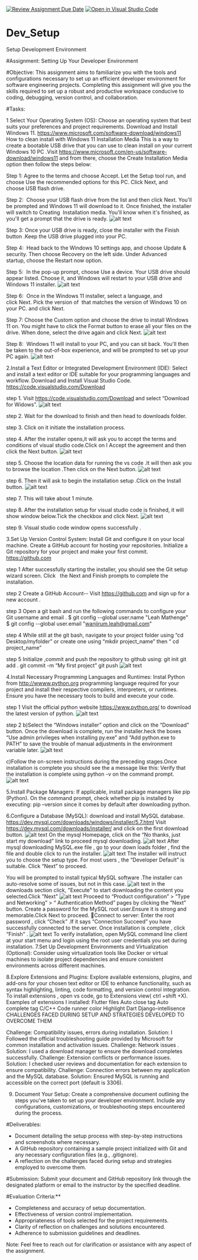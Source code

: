 [![Review Assignment Due Date](https://classroom.github.com/assets/deadline-readme-button-24ddc0f5d75046c5622901739e7c5dd533143b0c8e959d652212380cedb1ea36.svg)](https://classroom.github.com/a/vbnbTt5m)
[![Open in Visual Studio Code](https://classroom.github.com/assets/open-in-vscode-718a45dd9cf7e7f842a935f5ebbe5719a5e09af4491e668f4dbf3b35d5cca122.svg)](https://classroom.github.com/online_ide?assignment_repo_id=15259671&assignment_repo_type=AssignmentRepo)
# Dev_Setup
Setup Development Environment

#Assignment: Setting Up Your Developer Environment

#Objective:
This assignment aims to familiarize you with the tools and configurations necessary to set up an efficient developer environment for software engineering projects. Completing this assignment will give you the skills required to set up a robust and productive workspace conducive to coding, debugging, version control, and collaboration.

#Tasks:

1 Select Your Operating System (OS):
Choose an operating system that best suits your preferences and project requirements. Download and Install Windows 11. https://www.microsoft.com/software-download/windows11
How to clean install with Windows 11 Installation Media
This is a way to create a bootable USB drive that you can use to clean install on your current Windows 10 PC .Visit https://www.microsoft.com/en-us/software-download/windows11  and from there, choose the Create Installation Media option then follow the steps below:

Step 1:
Agree to the terms and choose Accept. Let the Setup tool run, and choose Use the recommended options for this PC. Click Next, and   choose USB    flash drive.

Step 2: 
Choose your USB flash drive from the list and then click Next. You'll be prompted and Windows 11 will download to it. Once finished, the installer will switch to Creating  Installation media. You'll know when it's finished, as you'll get a prompt that the drive is ready.
![alt text](1.png)

Step 3:
Once your USB drive is ready, close the installer with the Finish button .Keep the USB drive plugged into your PC.

Step 4: 
Head back to the Windows 10 settings app, and choose Update & security. Then choose Recovery on the left side. Under Advanced startup, choose the Restart now option.

Step 5: 
In the pop-up prompt, choose Use a device. Your USB drive should appear listed. Choose it, and Windows will restart to your USB drive and Windows 11 installer.
![alt text](2.png)

Step 6: 
Once in the Windows 11 installer, select a language, and click Next. Pick the version of  that matches the version of Windows 10 on your PC. and click Next.

Step 7:
Choose the Custom option and choose the drive to  install Windows 11 on. You might have to click the Format button to erase all your files on the drive. When done, select the drive again and click Next.
![alt text](3.png)

Step 8: 
Windows 11 will install to your PC, and you can sit back. You'll then be taken to the out-of-box experience, and will be prompted to set up your PC again.
![alt text](4.png)


2.Install a Text Editor or Integrated Development Environment (IDE):
Select and install a text editor or IDE suitable for your programming languages and workflow. Download and Install Visual Studio Code. https://code.visualstudio.com/Download

step 1.
Visit  https://code.visualstudio.com/Download  and select “Download for Widows”.
![alt text](5-1.png)

step 2.
Wait for the download to finish and then head to downloads folder.

step 3.
Click on it initiate the installation process.

step 4.
After the installer opens,it will ask you to accept the terms and conditions of visual studio code.Click on I Accept the agreement  and then click the Next button.
![alt text](6.png)

step 5.
Choose the location data for running the vs code .It will then ask you to browse the location .Then click on the Next button.
![alt text](image.png)

step 6.
Then it will ask to begin the installation setup .Click on the Install button.
![alt text](8.png)

step 7.
This will take about 1 minute.

step 8.
After the installation setup for visual studio code is finished, it will show window below.Tick the checkbox and click Next.
![alt text](9-1.png)

step 9.
Visual studio code window opens successfully .

3.Set Up Version Control System:
Install Git and configure it on your local machine. Create a GitHub account for hosting your repositories. Initialize a Git repository for your project and make your first commit. https://github.com

step 1
After successfully starting the installer, you should see the Git setup wizard screen. Click      the Next and Finish prompts to complete the installation.

step 2
Create a GitHub Account-- Visit https://github.com  and sign up for a new account .

step 3
Open a git bash  and run the following commands to configure your Git username and email .
$ git config --global user.name "Leah Mathenge"
$ git config --global user.email "wanjirum.leah@gmail.com"

step 4
While still at the git bash, navigate to your project folder using “cd Desktop/myfolder” or create one using “mkdir project_name” then “ cd project_name”

step 5
Initialize ,commit and push the repository to github using:
git init
git add .
git commit -m “My first project”
git push
![alt text](10-1.png)


4.Install Necessary Programming Languages and Runtimes:
Instal Python from http://wwww.python.org programming language required for your project and install their respective compilers, interpreters, or runtimes. Ensure you have the necessary tools to build and execute your code.

step 1
Visit the official python website https://www.python.org/ to download the latest version of python.
![alt text](11.png)

step 2
b)Select the “Windows installer” option and click on the “Download” button. Once the download is complete, run the installer.heck the boxes “Use admin privileges when installing py.exe” and “Add python.exe to PATH” to save the trouble of manual adjustments in the environment variable later.
![alt text](12.png)


c)Follow the on-screen instructions during the preceding stages.Once installation is complete you should see the a message like this:
Verify that the installation is complete using
python -v   on the command prompt.
![alt text](13.png)


5.Install Package Managers:
If applicable, install package managers like pip (Python).
On the command prompt, check whether  pip is installed by executing:
pip –version   since it comes by default after downloading python.


6.Configure a Database (MySQL):
download and install MySQL database. https://dev.mysql.com/downloads/windows/installer/5.7.html
Visit https://dev.mysql.com/downloads/installer/ and click on the first download button.
![alt text](14.png)
On the mysql Homepage, click on the “No thanks, just start my download” link to proceed mysql downloading.
![alt text](15.png)
After mysql downloading MySQL.exe file , go to your down	loads folder , find the file and double click to run the installer.
![alt text](16.png)
The installer will instruct you to choose the setup type. For most users , the “Developer Default” is suitable. Click “Next” to proceed.

You will be prompted to install typical MySQL software .The installer can auto-resolve some of issues, but not in this case.
![alt text](17.png)
in the downloads section click, "Execute" to start downloading the content you selected.Click "Next"
![alt text](18.png)
Proceed to 	“Product configuration” > “Type and Networking” > “ Authentication Method” pages by clicking the “Next” button.
Create  a password for the MySQL root user.Ensure it is strong and memorable.Click Next to proceed.
Connect to server: Enter the root password , click “Check” .If it says “Connection Succeed” you have successfully connected to the server.
Once installation is complete , click “Finish” .
![alt text](19.png)
To verify installation, open MySQL  command line client  at your start menu  and login using the root user credentials you set during installation.
7.Set Up Development Environments and Virtualization (Optional):
Consider using virtualization tools like Docker or virtual machines to isolate project dependencies and ensure consistent environments across different machines.

8.Explore Extensions and Plugins:
Explore available extensions, plugins, and add-ons for your chosen text editor or IDE to enhance functionality, such as syntax highlighting, linting, code formatting, and version control integration.
To install extensions , open vs code,  go to Extensions view( ctrl +shift +X).
Examples of extensions I installed:
Flutter files
Auto close tag
Auto complete tag
C/C++
Code runner
color Highlight
Dart
Django-intellisence
CHALLENGES FACED DURING SETUP AND STRATEGIES DEVELOPED TO OVERCOME THEM

Challenge: Compatibility issues, errors during installation.
Solution: I Followed the official troubleshooting guide provided by Microsoft for common installation and activation issues.
Challenge: Network issues .
 Solution: I used a download manager to ensure the download completes successfully.
Challenge: Extension conflicts or performance issues.
Solution: I checked  user reviews and documentation for each extension to ensure compatibility.
Challenge: Connection errors between my application and the MySQL database. Solution: Ensured MySQL is running and accessible on the correct port (default is 3306).




9. Document Your Setup:
Create a comprehensive document outlining the steps you've taken to set up your developer environment. Include any configurations, customizations, or troubleshooting steps encountered during the process.

#Deliverables:
- Document detailing the setup process with step-by-step instructions and screenshots where necessary.
- A GitHub repository containing a sample project initialized with Git and any necessary configuration files (e.g., .gitignore).
- A reflection on the challenges faced during setup and strategies employed to overcome them.

#Submission:
Submit your document and GitHub repository link through the designated platform or email to the instructor by the specified deadline.

#Evaluation Criteria:**
- Completeness and accuracy of setup documentation.
- Effectiveness of version control implementation.
- Appropriateness of tools selected for the project requirements.
- Clarity of reflection on challenges and solutions encountered.
- Adherence to submission guidelines and deadlines.

Note: Feel free to reach out for clarification or assistance with any aspect of the assignment.
